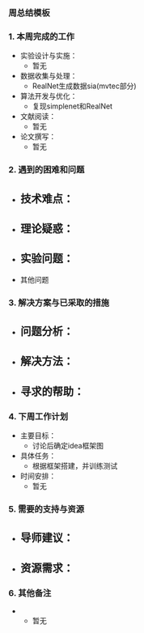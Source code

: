 ### 周总结模板

### 1. 本周完成的工作

- 实验设计与实施：
  - 暂无
- 数据收集与处理：
  - RealNet生成数据sia(mvtec部分)
- 算法开发与优化：
  - 复现simplenet和RealNet
- 文献阅读：
  - 暂无
- 论文撰写：
  - 暂无

### 2. 遇到的困难和问题

- 技术难点：
  - 
- 理论疑惑：
  - 
- 实验问题：
  - 
- 其他问题

### 3. 解决方案与已采取的措施

- 问题分析：
  - 
- 解决方法：
  - 
- 寻求的帮助：
  - 

### 4. 下周工作计划

- 主要目标：
  - 讨论后确定idea框架图
- 具体任务：
  - 根据框架搭建，并训练测试
- 时间安排：
  - 暂无

### **5. 需要的支持与资源**

- 导师建议：
  - 
- 资源需求：
  - 

### 6. 其他备注

- - 暂无